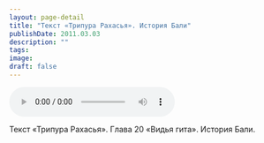 ```yaml
---
layout: page-detail
title: "Текст «Трипура Рахасья». История Бали"
publishDate: 2011.03.03
description: ""
tags:
image:
draft: false
---
```


<audio title="2011.03.03 - Текст «Трипура Рахасья». История Бали.mp3" src="/upload/iblock/5d0/5d02d475c5f7f551af5f81dadf3929dd.mp3" controls=""></audio>

 Текст «Трипура Рахасья». Глава 20 «Видья гита». История Бали. 

  
